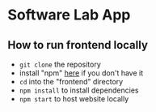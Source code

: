 # Software Lab App

## How to run frontend locally

* `git clone` the repository
* install "npm" [here](https://www.npmjs.com/get-npm) if you don't have it
* `cd` into the "frontend" directory
* `npm install` to install dependencies
* `npm start` to host website locally

